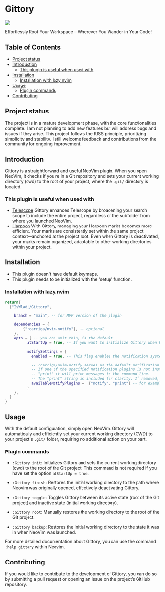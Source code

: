 # Gittory

<a href="https://dotfyle.com/plugins/IsWladi/Gittory">
  <img src="https://dotfyle.com/plugins/IsWladi/Gittory/shield" />
</a>

Effortlessly Root Your Workspace – Wherever You Wander in Your Code!

## Table of Contents

- [Project status](#project-status)
- [Introduction](#introduction)
  - [This plugin is useful when used with](#this-plugin-is-useful-when-used-with)
- [Installation](#installation)
  - [Installation with lazy.nvim](#installation-with-lazynvim)
- [Usage](#usage)
  - [Plugin commands](#plugin-commands)
- [Contributing](#contributing)

## Project status

The project is in a mature development phase, with the core functionalities complete. I am not planning to add new features but will address bugs and issues if they arise. This project follows the KISS principle, prioritizing simplicity and stability. I still welcome feedback and contributions from the community for ongoing improvement.

## Introduction

Gittory is a straightforward and useful NeoVim plugin. When you open NeoVim, it checks if you're in a Git repository and sets your current working directory (cwd) to the root of your project, where the `.git/` directory is located.

### This plugin is useful when used with

- [Telescope](https://github.com/nvim-telescope/telescope.nvim) Gittory enhances Telescope by broadening your search scope to include the entire project, regardless of the subfolder from where you launched NeoVim.
- [Harpoon](https://github.com/ThePrimeagen/harpoon) With Gittory, managing your Harpoon marks becomes more efficient. Your marks are consistently set within the same project context—anchored at the project root. Even when Gittory is deactivated, your marks remain organized, adaptable to other working directories within your project.

## Installation

- This plugin doesn't have default keymaps.
- This plugin needs to be initialized with the 'setup' function.

### Installation with lazy.nvim

```lua
return{
  {"IsWladi/Gittory",

    branch = "main", -- for MVP version of the plugin

    dependencies = {
        {"rcarriga/nvim-notify"}, -- optional
    },
    opts = { -- you can omit this, is the default
          atStartUp = true, -- If you want to initialize Gittory when Neovim starts

          notifySettings = {
            enabled = true, -- This flag enables the notification system, allowing Gittory to send alerts about its operational status changes.

            -- rcarriga/nvim-notify serves as the default notification plugin. However, alternative plugins can be used, provided they include the <plugin-name>.notify(message) method.            -- you can change the order of priority for the plugins or remove those you don't use.
            -- If one of the specified notification plugins is not installed, the next one in the list will be used.
            -- "print" it will print messages to the command line.
            -- The "print" string is included for clarity. If removed, 'print' will still be used if the other specified plugins are not installed.
            availableNotifyPlugins =  {"notify", "print"} -- for example; you can use "fidget" instead of "notify"
          }
    },
  }
}
```

## Usage

With the default configuration, simply open NeoVim. Gittory will automatically and efficiently set your current working directory (CWD) to your project's `.git/` folder, requiring no additional action on your part.

### Plugin commands

- `:Gittory init`: Initializes Gittory and sets the current working directory (cwd) to the root of the Git project. This command is not required if you have set the option `atStartUp = true`.

- `:Gittory finish`: Restores the initial working directory to the path where Neovim was originally opened, effectively deactivating Gittory.

- `:Gittory toggle`: Toggles Gittory between its active state (root of the Git project) and inactive state (initial working directory).

- `:Gittory root`: Manually restores the working directory to the root of the Git project.

- `:Gittory backup`: Restores the initial working directory to the state it was in when NeoVim was launched.

For more detailed documentation about Gittory, you can use the command `:help gittory` within Neovim.

## Contributing

If you would like to contribute to the development of Gittory, you can do so by submitting a pull request or opening an issue on the project’s GitHub repository.
